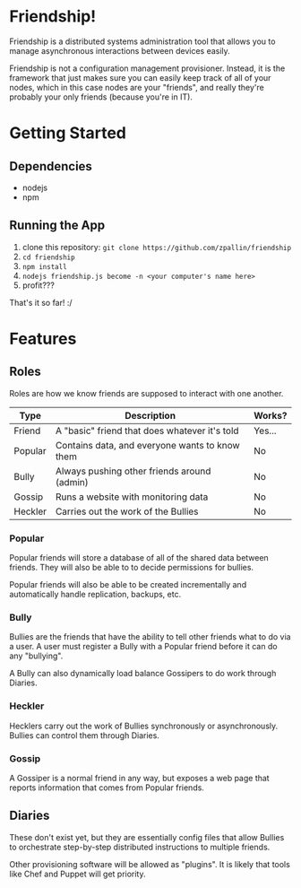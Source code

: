 # Friendship!

Friendship is a distributed systems administration tool that allows you to manage asynchronous interactions between devices easily.

Friendship is not a configuration management provisioner. Instead, it is the framework that just makes sure you can easily keep track of all of your nodes, which in this case nodes are your "friends", and really they're probably your only friends (because you're in IT).

# Getting Started

## Dependencies

- nodejs
- npm

## Running the App

1. clone this repository: `git clone https://github.com/zpallin/friendship`
2. `cd friendship`
3. `npm install`
4. `nodejs friendship.js become -n <your computer's name here>`
5. profit???

That's it so far! :/

# Features

## Roles

Roles are how we know friends are supposed to interact with one another.

| Type    | Description                                       | Works? |
| ------- | ------------------------------------------------- | ------ |
| Friend  | A "basic" friend that does whatever it's told     | Yes... |
| Popular | Contains data, and everyone wants to know them    | No     | 
| Bully   | Always pushing other friends around (admin)       | No     |
| Gossip  | Runs a website with monitoring data               | No     |
| Heckler | Carries out the work of the Bullies               | No     |

### Popular  

Popular friends will store a database of all of the shared data between friends. They will also be able to to decide permissions for bullies.

Popular friends will also be able to be created incrementally and automatically handle replication, backups, etc.

### Bully

Bullies are the friends that have the ability to tell other friends what to do via a user. A user must register a Bully with a Popular friend before it can do any "bullying". 

A Bully can also dynamically load balance Gossipers to do work through Diaries.

### Heckler

Hecklers carry out the work of Bullies synchronously or asynchronously. Bullies can control them through Diaries.

### Gossip

A Gossiper is a normal friend in any way, but exposes a web page that reports information that comes from Popular friends.

## Diaries

These don't exist yet, but they are essentially config files that allow Bullies to orchestrate step-by-step distributed instructions to multiple friends. 

Other provisioning software will be allowed as "plugins". It is likely that tools like Chef and Puppet will get priority.

